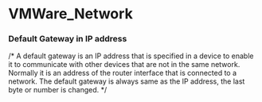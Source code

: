 # VMWare_Network


### Default Gateway in IP address
/*
A default gateway is an IP address that is specified in a device to enable it to communicate with other devices that are not in the same network. Normally it is an address of the router interface that is connected to a network. The default gateway is always same as the IP address, the last byte or number is changed.
*/
